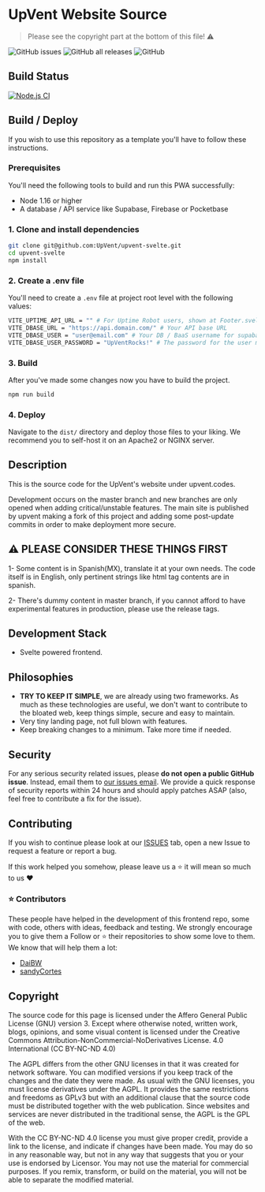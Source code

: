 # UpVent Website Source

> Please see the copyright part at the bottom of this file! :warning:

![GitHub issues](https://img.shields.io/github/issues/UpVent/upvent-svelte)
![GitHub all releases](https://img.shields.io/github/downloads/UpVent/upvent-svelte/total)
![GitHub](https://img.shields.io/github/license/UpVent/upvent-svelte)

## Build Status
[![Node.js CI](https://github.com/UpVent/upvent-svelte/actions/workflows/node.js.yml/badge.svg)](https://github.com/UpVent/upvent-svelte/actions/workflows/node.js.yml)

## Build / Deploy

If you wish to use this repository as a template you'll have to follow these instructions.

### Prerequisites
You'll need the following tools to build and run this PWA successfully:

- Node 1.16 or higher
- A database / API service like Supabase, Firebase or Pocketbase

### 1. Clone and install dependencies
```sh
git clone git@github.com:UpVent/upvent-svelte.git
cd upvent-svelte
npm install
```

### 2. Create a .env file

You'll need to create a `.env` file at project root level with the following values:

```sh
VITE_UPTIME_API_URL = "" # For Uptime Robot users, shown at Footer.svelte component
VITE_DBASE_URL = "https://api.domain.com/" # Your API base URL
VITE_DBASE_USER = "user@email.com" # Your DB / BaaS username for supabase, firebase or pocketbase
VITE_DBASE_USER_PASSWORD = "UpVentRocks!" # The password for the user mentioned above
```

### 3. Build

After you've made some changes now you have to build the project.

```sh
npm run build
```

### 4. Deploy

Navigate to the `dist/` directory and deploy those files to your liking. We recommend you to self-host it on an Apache2 or NGINX server.

## Description

This is the source code for the UpVent's website under upvent.codes.

Development occurs on the master branch and new branches are only opened when adding critical/unstable features. The main site is published by upvent making a fork of this project and adding some post-update commits in order to make deployment more secure.

## :warning: PLEASE CONSIDER THESE THINGS FIRST

1- Some content is in Spanish(MX), translate it at your own needs. The code itself is in English, only pertinent strings like html tag contents are in spanish.

2- There's dummy content in master branch, if you cannot afford to have experimental features in production, please use the release tags.

## Development Stack
- Svelte powered frontend.

## Philosophies
- **TRY TO KEEP IT SIMPLE**, we are already using two frameworks. As much as these technologies are useful, we don't want to contribute to the bloated web, keep things simple, secure and easy to maintain.
- Very tiny landing page, not full blown with features.
- Keep breaking changes to a minimum. Take more time if needed.

## Security
For any serious security related issues, please **do not open a public GitHub issue**. 
Instead, email them to [our issues email](mailto:upventmx@gmail.com). We provide a quick response of security reports within 24 hours and should apply patches ASAP (also, feel free to contribute a fix for the issue).

## Contributing

If you wish to continue please look at our [ISSUES](https://github.com/UpVent/upvent.codes/issues) tab, open a new Issue to request a feature or report a bug.

If this work helped you somehow, please leave us a :star: it will mean so much to us :heart:

### :star: Contributors
These people have helped in the development of this frontend repo, some with code, others with ideas, feedback and testing.
We strongly encourage you to give them a Follow or :star: their repositories to show some love to them. We know that will help them a lot:

- [DaiBW](https://github.com/Dai-BW)
- [sandyCortes](https://github.com/sandyCortes)


## Copyright
The source code for this page is licensed under the Affero General Public License (GNU) version 3. Except where otherwise noted, written work, blogs, opinions, and some visual content is licensed under the Creative Commons Attribution-NonCommercial-NoDerivatives License. 4.0 International (CC BY-NC-ND 4.0)

The AGPL differs from the other GNU licenses in that it was created for network software. You can modified versions if you keep track of the changes and the date they were made. As usual with the GNU licenses, you must license derivatives under the AGPL. It provides the same restrictions and freedoms as GPLv3 but with an additional clause that the source code must be distributed together with the web publication. Since websites and services are never distributed in the traditional sense, the AGPL is the GPL of the web.

With the CC BY-NC-ND 4.0 license you must give proper credit, provide a link to the license, and indicate if changes have been made. You may do so in any reasonable way, but not in any way that suggests that you or your use is endorsed by Licensor. You may not use the material for commercial purposes. If you remix, transform, or build on the material, you will not be able to separate the modified material.
